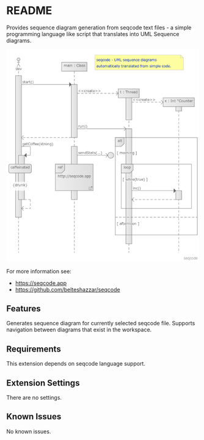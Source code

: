 # README

Provides sequence diagram generation from seqcode text files - a simple programming language like script that translates into UML Sequence diagrams.

![Example Sequence Diagram](./example.png)

For more information see:
- https://seqcode.app
- https://github.com/belteshazzar/seqcode

## Features

Generates sequence diagram for currently selected seqcode file. Supports navigation between diagrams that exist in the workspace.

## Requirements

This extension depends on seqcode language support.

## Extension Settings

There are no settings.

## Known Issues

No known issues.
